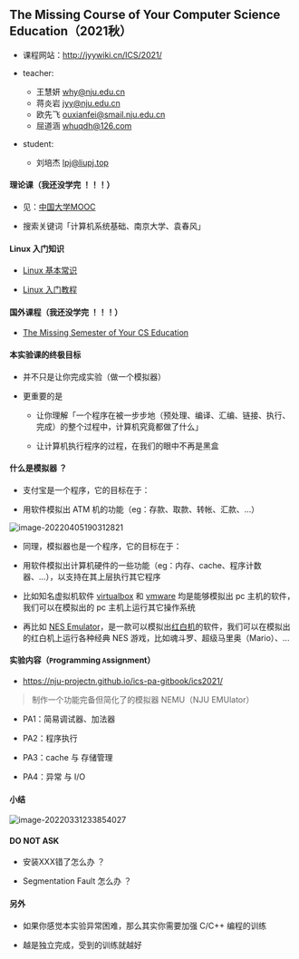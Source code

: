 ## The Missing Course of Your Computer Science Education（2021秋）

- 课程网站：http://jyywiki.cn/ICS/2021/

- teacher: 

  - 王慧妍 why@nju.edu.cn
  - 蒋炎岩 jyy@nju.edu.cn
  - 欧先飞 ouxianfei@smail.nju.edu.cn
  - 屈道涵 whuqdh@126.com

- student: 

  - 刘培杰 lpj@liupj.top

#### 理论课（我还没学完 ！！！）

- 见：[中国大学MOOC](https://www.icourse163.org/)

- 搜索关键词「计算机系统基础、南京大学、袁春风」

#### Linux 入门知识

- [Linux 基本常识](https://linux.cn/article-6160-1.html)

- [Linux 入门教程](https://nju-projectn.github.io/ics-pa-gitbook/ics2021/linux.html)

#### 国外课程（我还没学完 ！！！）

- [The Missing Semester of Your CS Education](https://missing.csail.mit.edu/)

#### 本实验课的终极目标

- 并不只是让你完成实验（做一个模拟器）

- 更重要的是

  - 让你理解「一个程序在被一步步地（预处理、编译、汇编、链接、执行、完成）的整个过程中，计算机究竟都做了什么」

  - 让计算机执行程序的过程，在我们的眼中不再是黑盒

#### 什么是模拟器 ？

- 支付宝是一个程序，它的目标在于：

- 用软件模拟出 ATM 机的功能（eg：存款、取款、转帐、汇款、...）

![image-20220405190312821](https://aliyun-oss-lpj.oss-cn-qingdao.aliyuncs.com/images/by-picgo/image-20220405190312821.png)

- 同理，模拟器也是一个程序，它的目标在于：

- 用软件模拟出计算机硬件的一些功能（eg：内存、cache、程序计数器、...），以支持在其上层执行其它程序

- 比如知名虚拟机软件 [virtualbox](https://www.virtualbox.org/) 和 [vmware](https://www.vmware.com/) 均是能够模拟出 pc 主机的软件，我们可以在模拟出的 pc 主机上运行其它操作系统

- 再比如 [NES Emulator](https://www.emulator-zone.com/doc.php/nes/)，是一款可以模拟出[红白机](https://baike.baidu.com/item/%E7%BA%A2%E7%99%BD%E6%9C%BA/4443886)的软件，我们可以在模拟出的红白机上运行各种经典 NES 游戏，比如魂斗罗、超级马里奥（Mario）、...

#### 实验内容（`P`rogramming `A`ssignment）

- https://nju-projectn.github.io/ics-pa-gitbook/ics2021/

> 制作一个功能完备但简化了的模拟器 NEMU（NJU EMUlator）

- PA1：简易调试器、加法器

- PA2：程序执行

- PA3：cache 与 存储管理

- PA4：异常 与 I/O

#### 小结

![image-20220331233854027](https://aliyun-oss-lpj.oss-cn-qingdao.aliyuncs.com/images/by-picgo/image-20220331233854027.png)

#### DO NOT ASK

- 安装XXX错了怎么办 ？

- Segmentation Fault 怎么办 ？

#### 另外

- 如果你感觉本实验异常困难，那么其实你需要加强 C/C++ 编程的训练

- 越是独立完成，受到的训练就越好
